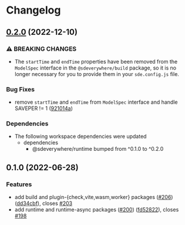 # Changelog

## [0.2.0](https://github.com/climateinteractive/SDEverywhere/compare/runtime-async-v0.1.0...runtime-async-v0.2.0) (2022-12-10)


### ⚠ BREAKING CHANGES

* The `startTime` and `endTime` properties have been removed from the `ModelSpec` interface in the `@sdeverywhere/build` package, so it is no longer necessary for you to provide them in your `sde.config.js` file.

### Bug Fixes

* remove `startTime` and `endTime` from `ModelSpec` interface and handle SAVEPER != 1 ([921014a](https://github.com/climateinteractive/SDEverywhere/commit/921014aeeda646a130ac324823ab5633d6abcdfa))


### Dependencies

* The following workspace dependencies were updated
  * dependencies
    * @sdeverywhere/runtime bumped from ^0.1.0 to ^0.2.0

## 0.1.0 (2022-06-28)


### Features

* add build and plugin-{check,vite,wasm,worker} packages ([#206](https://github.com/climateinteractive/SDEverywhere/issues/206)) ([dd34cbf](https://github.com/climateinteractive/SDEverywhere/commit/dd34cbfcc0b8b3fb1655c8aa64fb919f9757b8be)), closes [#203](https://github.com/climateinteractive/SDEverywhere/issues/203)
* add runtime and runtime-async packages ([#200](https://github.com/climateinteractive/SDEverywhere/issues/200)) ([fd52822](https://github.com/climateinteractive/SDEverywhere/commit/fd52822803981c3115af91fd093b30c04f103663)), closes [#198](https://github.com/climateinteractive/SDEverywhere/issues/198)
